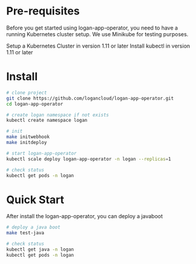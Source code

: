 # Pre-requisites
Before you get started using logan-app-operator, you need to have a running Kubernetes cluster setup. We use Minikube for testing purposes.

Setup a Kubernetes Cluster in version 1.11 or later
Install kubectl in version 1.11 or later

# Install

```bash
# clone project
git clone https://github.com/logancloud/logan-app-operator.git
cd logan-app-operator

# create logan namespace if not exists
kubectl create namespace logan

# init
make initwebhook
make initdeploy

# start logan-app-operator
kubectl scale deploy logan-app-operator -n logan --replicas=1

# check status
kubectl get pods -n logan
```

# Quick Start

After install the logan-app-operator, you can deploy a javaboot

```bash
# deploy a java boot
make test-java

# check status
kubectl get java -n logan
kubectl get pods -n logan
```

